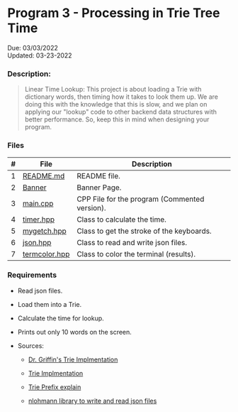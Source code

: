 # Program 3 -  Processing in Trie Tree Time
Due: 03/03/2022<br>
Updated: 03-23-2022
### Description:
> Linear Time Lookup: This project is about loading a Trie with dictionary words, then timing how it takes to look them up. We are doing this with the knowledge that this is slow, and we plan on applying our "lookup" code to other backend data structures with better performance. So, keep this in mind when designing your program.


### Files

|   #   | File            | Description                                        |
| :---: | --------------- | -------------------------------------------------- |
|   1   | [README.md](README.md)         | README file.      |
|   2   | [Banner](Banner)  | Banner Page.         |
|   3   | [main.cpp](main.cpp) | CPP File for the program (Commented version). |
|   4   | [timer.hpp](timer.hpp) | Class to calculate the time. |
|   5   | [mygetch.hpp](mygetch.hpp) | Class to get the stroke of the keyboards. |
|   6   | [json.hpp](json.hpp) | Class to read and write json files. |
|   7   | [termcolor.hpp](json.hpp) | Class to color the terminal (results). |

### Requirements
- Read json files.
- Load them into a Trie.
- Calculate the time for lookup.
- Prints out only 10 words on the screen.

- Sources:
    - [Dr. Griffin's Trie Implmentation](https://replit.com/@rugbyprof/3013TrieSpring2021-1?v=1)

    - [Trie Implmentation](https://www.techiedelight.com/cpp-implementation-trie-data-structure/)

    - [Trie Prefix explain](https://www.baeldung.com/cs/tries-prefix-trees)
    - [nlohmann library to write and read json files](https://github.com/nlohmann/json/)